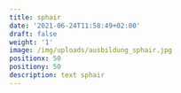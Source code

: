 ```yaml
---
title: sphair
date: '2021-06-24T11:58:49+02:00'
draft: false
weight: '1'
image: /img/uploads/ausbildung_sphair.jpg
positionx: 50
positiony: 50
description: text sphair
---
```


